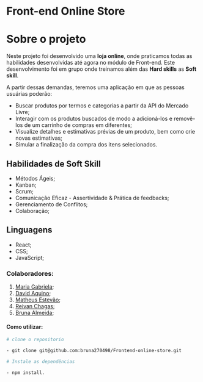 # Front-end Online Store

# Sobre o projeto

Neste projeto foi desenvolvido uma **loja online**, onde praticamos todas as habilidades desenvolvidas até agora no módulo de Front-end. Este desenvolvimento foi em grupo onde treinamos além das **Hard skills** as **Soft skill**.

 A partir dessas demandas, teremos uma aplicação em que as pessoas usuárias poderão:
 
 - Buscar produtos por termos e categorias a partir da API do Mercado Livre;
 - Interagir com os produtos buscados de modo a adicioná-los e removê-los de um carrinho de compras em diferentes;
 - Visualize detalhes e estimativas prévias de um produto, bem como crie novas estimativas;
 - Simular a finalização da compra dos itens selecionados.
 
 ## Habilidades de Soft Skill
 
 - Métodos Ágeis;
 - Kanban;
 - Scrum;
 - Comunicação Eficaz - Assertividade & Prática de feedbacks;
 - Gerenciamento de Conflitos;
 - Colaboração;
 
 ## Linguagens
 
 - React;
 - CSS;
 - JavaScript;
 
 ### Colaboradores:
 1. [Maria Gabriela](https://www.linkedin.com/in/mariagabrielagalindo);
 2. [David Aquino](https://www.linkedin.com/in/davidaquinodev);
 3. [Matheus Estevão](https://www.linkedin.com/in/matheus-estevao);
 4. [Reivan Chagas](https://www.linkedin.com/in/chagasreivan);
 5. [Bruna Almeida](https://www.linkedin.com/in/bruna-almeida-soares);
 
 
 #### Como utilizar:
 ```bash
 # clone o repositorio
 
- git clone git@github.com:bruna270498/Frontend-online-store.git

# Instale as dependências

- npm install.

```
